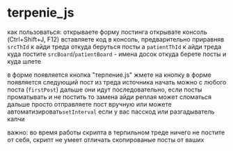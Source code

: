 # terpenie_js
как пользоваться:
открываете форму постинга
открывате консоль (Ctrl+Shift+J, F12)
вставляете код в консоль, предварительно приравняв `srcThId` к айди треда откуда беруться посты а `patientThId` к айди треда куда постите
`srcBoard`/`patientBoard` - имена досок откуда берете посты и куда шлете

в форме появляется кнопка "терпение.js"
жмете на кнопку
в форме появляется следующий пост из треда источника
начать можно с любого поста (`firstPost`) дальше они идут последовательно, если посты проматывать и не постить то замена айди реплая может сломаться
дальше просто отправляете пост вручную
или можете автоматизировать`setInterval` если у вас пасскод или разгадыватель капчи

важно:
во время работы скрипта в терпильном треде ничего не постите от себя, скрипт не умеет отличать скопированые посты от ваших
